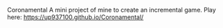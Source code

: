 Coronamental
A mini project of mine to create an incremental game.
Play here: https://up937100.github.io/Coronamental/
